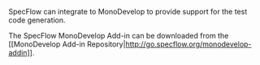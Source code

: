 SpecFlow can integrate to MonoDevelop to provide support for the test code generation. 

The SpecFlow MonoDevelop Add-in can be downloaded from the [[MonoDevelop Add-in Repository|http://go.specflow.org/monodevelop-addin]].